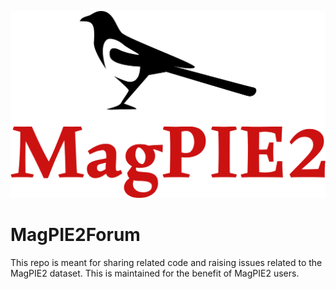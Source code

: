 ![alt text](https://github.com/hanley6/MagPIE2Forum/blob/master/logo-no-background.png?raw=true)

# MagPIE2Forum
This repo is meant for sharing related code and raising issues related to the MagPIE2 dataset. This is maintained for the benefit of MagPIE2 users.
